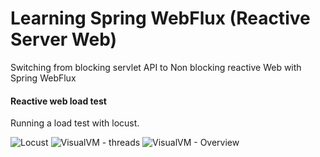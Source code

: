 # Learning Spring WebFlux (Reactive Server Web)

Switching from blocking servlet API to Non blocking reactive Web with Spring WebFlux



#### Reactive web load test

Running a load test with locust.

![Locust](https://s3.amazonaws.com/adriano.oliveira/img/Screenshot+from+2018-02-14+20-01-47.png)
![VisualVM - threads](https://s3.amazonaws.com/adriano.oliveira/img/Screenshot+from+2018-02-14+20-02-04.png)
![VisualVM - Overview](https://s3.amazonaws.com/adriano.oliveira/img/Screenshot+from+2018-02-14+20-03-48.png)
